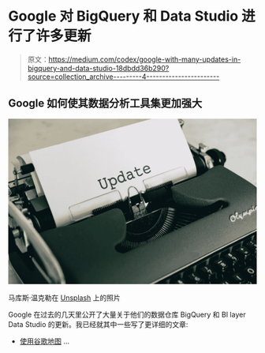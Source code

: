 # Google 对 BigQuery 和 Data Studio 进行了许多更新

> 原文：<https://medium.com/codex/google-with-many-updates-in-bigquery-and-data-studio-18dbdd36b290?source=collection_archive---------4----------------------->

## Google 如何使其数据分析工具集更加强大

![](img/451222e508db418631b9f6b4caa3847a.png)

马库斯·温克勒在 [Unsplash](https://unsplash.com/s/photos/update?utm_source=unsplash&utm_medium=referral&utm_content=creditCopyText) 上的照片

Google 在过去的几天里公开了大量关于他们的数据仓库 BigQuery 和 BI layer Data Studio 的更新。我已经就其中一些写了更详细的文章:

*   [使用谷歌地图](https://christianlauer90.medium.com/using-line-maps-in-google-data-studio-ab3fe80903bd) …